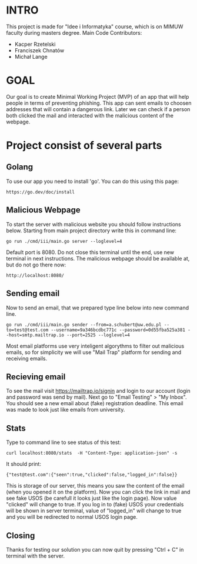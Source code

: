 # INTRO
This project is made for "Idee i Informatyka" course, which is on MIMUW faculty during masters degree.
Main Code Contributors:
- Kacper Rzetelski
- Franciszek Chnatów
- Michał Lange

# GOAL
Our goal is to create Minimal Working Project (MVP) of an app that will help people in terms of preventing phishing. This app can sent emails to choosen addresses that will contain a dangerous link. Later we can check if a person both clicked the mail and interacted with the malicious content of the webpage. 

# Project consist of several parts
## Golang
To use our app you need to install 'go'. You can do this using this page:
```
https://go.dev/doc/install
```
## Malicious Webpage
To start the server with malicious website you should follow instructions below. Starting from main project directory write this in command line:

```
go run ./cmd/iii/main.go server --loglevel=4
```
Default port is 8080. Do not close this terminal until the end, use new terminal in next instructions.
The malicious webpage should be available at, but do not go there now:
```
http://localhost:8080/
```
## Sending email
Now to send an email, that we prepared type line below into new command line. 
```
go run ./cmd/iii/main.go sender --from=a.schubert@uw.edu.pl --to=test@test.com --username=9a346bcdbc771c --password=0d55fba525a381 --host=smtp.mailtrap.io --port=2525 --loglevel=4
```
 Most email platforms use very inteligent algorythms to filter out malicious emails, so for simplicity we will use "Mail Trap" platform for sending and receiving emails.


## Recieving email
To see the mail visit https://mailtrap.io/signin and login to our account (login and password was send by mail). Next go to "Email Testing" > "My Inbox". 
You should see a new email about (fake) registration deadline. This email was made to look just like emails from university.
## Stats
Type to command line to see status of this test:
```
curl localhost:8080/stats  -H "Content-Type: application-json" -s
```
It should print:
```
{"test@test.com":{"seen":true,"clicked":false,"logged_in":false}}
```
This is storage of our server, this means you saw the content of the email (when you opened it on the platform). Now you can click the link in mail and see fake USOS (be carefull it looks just like the login page). Now value "clicked" will change to true. If you log in to (fake) USOS your credentials will be shown in server terminal, value of "logged_in" will change to true and you will be redirected to normal USOS login page.

## Closing
Thanks for testing our solution you can now quit by pressing "Ctrl + C" in terminal with the server.